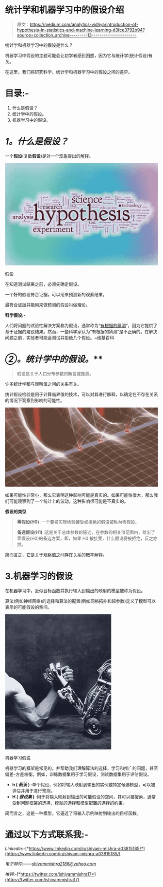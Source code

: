 # 统计学和机器学习中的假设介绍

> 原文：<https://medium.com/analytics-vidhya/introduction-of-hypothesis-in-statistics-and-machine-learning-d3fce3792b94?source=collection_archive---------13----------------------->

统计学和机器学习中的假设是什么？

机器学习中假设的主题可能会让初学者感到困惑，因为它与统计学(统计假设)有关。

在这里，我们将研究科学、统计学和机器学习中的假设之间的差异。

# **目录:-**

1.  什么是假设？
2.  统计学中的假设。
3.  机器学习中的假设。

# ***1。什么是假设？***

一个**假设**(复数**假设**)是对一个[现象](https://en.wikipedia.org/wiki/Phenomenon)提出的[解释](https://en.wikipedia.org/wiki/Explanation)。

![](img/5e9f639f42958974e48a15f4065ffbb9.png)

假设

在知道测试结果之前，必须先确定假设。

一个好的假设符合证据，可以用来预测新的观察结果。

最符合证据并能用来做预测的假设叫做理论。

**科学假设:-**

人们将问题的试验性解决方案称为假设，通常称为“[有根据的猜测](https://en.wikipedia.org/wiki/Educated_guess)”，因为它提供了基于证据的建议结果。然而，一些科学家认为“有根据的猜测”是不正确的。在解决问题之前，实验者可能会测试并拒绝几个假设。~维基百科

# **②*。统计学中的假设。***

> 假设是关于人口分布参数的断言或推测。

许多统计学都与观察值之间的关系有关。

统计假设检验是用于计算临界值的技术，可以对其进行解释，以确定在不存在关系的情况下观察到影响的可能性。

![](img/320b9f764cf55a4466ed671d4a8c42fa.png)

如果可能性非常小，那么它表明这种影响可能是真实的。如果可能性很大，那么我们可能观察到了一个统计上的波动，这种影响很可能是不真实的。

**假设的类型**

> **零假设(H0)** :一个要被实际检验接受或拒绝的假设被称为零假设。
> 
> **备选假设(H1)** :这是关于总体参数的陈述，在参数的相关值范围内，给出了零假设(H0)的备选方案，即，如果 H0 被接受，什么假设将被拒绝，反之亦然。

简而言之，它是关于观察值之间存在关系的概率解释。

# 3.机器学习的假设

在机器学习中，近似目标函数并执行输入到输出的映射的模型被称为假设。

算法(例如神经网络)的选择和算法的配置(例如网络拓扑和超参数)定义了模型可以表示的可能假设的空间。

![](img/005de3e4d6b025d96d7fc11747a0db03.png)

机器学习假说

机器学习的框架是常见的，并帮助我们理解算法的选择，学习和推广的问题，甚至偏差-方差权衡。例如，训练数据集用于学习假设，测试数据集用于评估假设。

*   **h ( *假设* )** :单个假设，例如将输入映射到输出的实例或特定候选模型，可以被评估并用于进行预测。
*   **H ( *假设集* )** :用于将输入映射到输出的可能假设的空间，其可以被搜索，通常受到问题框架的选择、模型的选择和模型配置的选择的约束。

简而言之，这是一种模型，它逼近了将输入示例映射到输出的目标函数。

# 通过以下方式联系我:-

*LinkedIn:-*[*https://www.linkedin.com/in/shivam-mishra-a03815185/*](https://www.linkedin.com/in/shivam-mishra-a03815185/)

*电子邮件:——shivammishra2186@yahoo.com*

*推特:-*[*https://twitter.com/ishivammishra17*](https://twitter.com/ishivammishra17)
